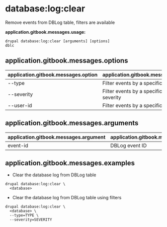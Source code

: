 # database:log:clear
Remove events from DBLog table, filters are available

**application.gitbook.messages.usage:**
```
drupal database:log:clear [arguments] [options]
dblc
```

## application.gitbook.messages.options
application.gitbook.messages.option | application.gitbook.messages.details
-------|-------------
--type | Filter events by a specific type
--severity | Filter events by a specific level of severity
--user-id | Filter events by a specific user id

## application.gitbook.messages.arguments
application.gitbook.messages.argument | application.gitbook.messages.details
---------|-------------
event-id | DBLog event ID

## application.gitbook.messages.examples
* Clear the database log from DBLog table
```
drupal database:log:clear \
  <database>
```
* Clear the database log from DBLog table using filters
```
drupal database:log:clear \
  <database> \
  --type=TYPE \
  --severity=SEVERITY
```
